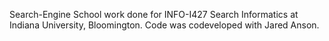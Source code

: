 Search-Engine
School work done for INFO-I427 Search Informatics at Indiana University, Bloomington.
Code was codeveloped with Jared Anson.
